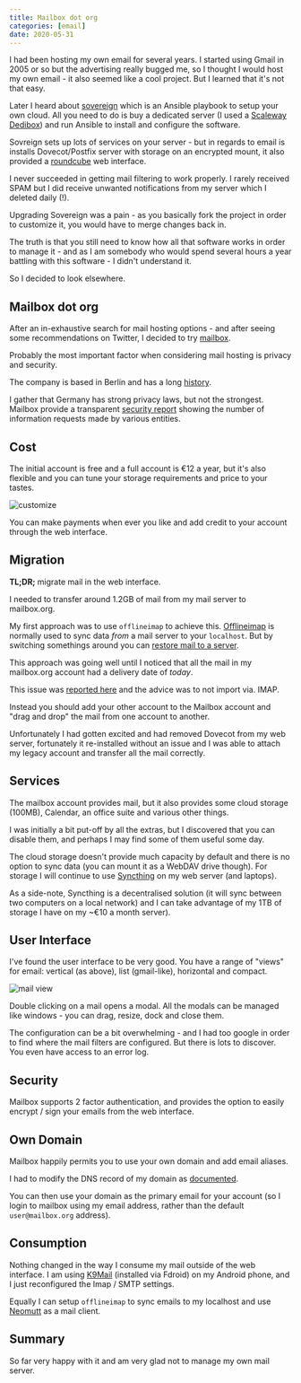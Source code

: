 ```yaml
--- 
title: Mailbox dot org
categories: [email]
date: 2020-05-31
---
```


I had been hosting my own email for several years. I started using Gmail in
2005 or so but the advertising really bugged me, so I thought I would host my own
email - it also seemed like a cool project. But I learned that it's not that
easy.

Later I heard about [sovereign](https://github.com/sovereign/sovereign) which
is an Ansible playbook to setup your own cloud. All you need to do is buy a
dedicated server (I used a [Scaleway
Dedibox](https://www.scaleway.com/en/dedibox/start/start-2-s-sata)) and run
Ansible to install and configure the software.

Sovreign sets up lots of services on your server - but in regards to email is
installs Dovecot/Postfix server with storage on an encrypted mount, it also
provided a [roundcube](https://roundcube.net/) web interface.

I never succeeded in getting mail filtering to work properly. I rarely
received SPAM but I did receive unwanted notifications from my server which I
deleted daily (!).

Upgrading Sovereign was a pain - as you basically fork the project in order to
customize it, you would have to merge changes back in.

The truth is that you still need to know how all that software works in order
to manage it - and as I am somebody who would spend several hours a year
battling with this software - I didn't understand it.

So I decided to look elsewhere.

Mailbox dot org
---------------

After an in-exhaustive search for mail hosting options - and after seeing some
recommendations on Twitter, I decided to try
[mailbox](https://mailbox.org/en/).

Probably the most important factor when considering mail hosting is privacy
and security. 

The company is based in Berlin and has a long
[history](https://mailbox.org/en/company).

I gather that Germany has strong privacy laws, but not the strongest.  Mailbox
provide a transparent [security
report](https://mailbox.org/en/company#transparency-report) showing the number
of information requests made by various entities.

Cost
----

The initial account is free and a full account is €12 a year, but it's also
flexible and you can tune your storage requirements and price to your tastes.

![customize](/images/2020-05-31/mailbox-cost.png)

You can make payments when ever you like and add credit to your account
through the web interface.

Migration
---------

**TL;DR;** migrate mail in the web interface.

I needed to transfer around 1.2GB of mail from my mail server to mailbox.org.

My first approach was to use `offlineimap` to achieve this.
[Offlineimap](https://www.offlineimap.org/) is normally used to sync data
_from_ a mail server to your `localhost`. But by switching somethings around
you can [restore mail to a
server](http://www.offlineimap.org/doc/backups-restore.html).

This approach was going well until I noticed that all the mail in my
mailbox.org account had a delivery date of _today_.

This issue was [reported
here](https://userforum-en.mailbox.org/topic/wrong-date-of-reception-of-mails-after-imap-migration)
and the advice was to not import via. IMAP.

Instead you should add your other account to the Mailbox account and "drag and
drop" the mail from one account to another.

Unfortunately I had gotten excited and had removed Dovecot from my web server,
fortunately it re-installed without an issue and I was able to attach my
legacy account and transfer all the mail correctly.

Services
--------

The mailbox account provides mail, but it also provides some cloud storage
(100MB), Calendar, an office suite and various other things.

I was initially a bit put-off by all the extras, but I discovered that you can
disable them, and perhaps I may find some of them useful some day.

The cloud storage doesn't provide much capacity by default and there is no
option to sync data (you can mount it as a WebDAV drive though). For storage I
will continue to use [Syncthing](https://syncthing.net/) on my web server (and
laptops).

As a side-note, Syncthing is a decentralised solution (it will sync between
two computers on a local network) and I can take advantage of my 1TB of
storage I have on my ~€10 a month server).

User Interface
--------------

I've found the user interface to be very good. You have a range of "views" for
email: vertical (as above), list (gmail-like), horizontal and compact.

![mail view](/images/2020-05-31/userinterface.png)

Double clicking on a mail opens a modal. All the modals can be managed like
windows - you can drag, resize, dock and close them.

The configuration can be a bit overwhelming - and I had too google in order to
find where the mail filters are configured. But there is lots to discover. You
even have access to an error log.

Security
--------

Mailbox supports 2 factor authentication, and provides the option to easily
encrypt / sign your emails from the web interface.

Own Domain
----------

Mailbox happily permits you to use your own domain and add email aliases.

I had to modify the DNS record of my domain as
[documented](https://kb.mailbox.org/display/MBOKBEN/Using+e-mail+addresses+of+your+domain).

You can then use your domain as the primary email for your account (so I login
to mailbox using my email address, rather than the default `user@mailbox.org`
address).

Consumption
-----------

Nothing changed in the way I consume my mail outside of the web interface. I
am using [K9Mail](https://f-droid.org/en/packages/com.fsck.k9/) (installed via
Fdroid) on my Android phone, and I just reconfigured the Imap / SMTP settings.

Equally I can setup `offlineimap` to sync emails to my localhost and use
[Neomutt](https://neomutt.org/) as a mail client.

Summary
-------

So far very happy with it and am very glad not to manage my own mail
server.
